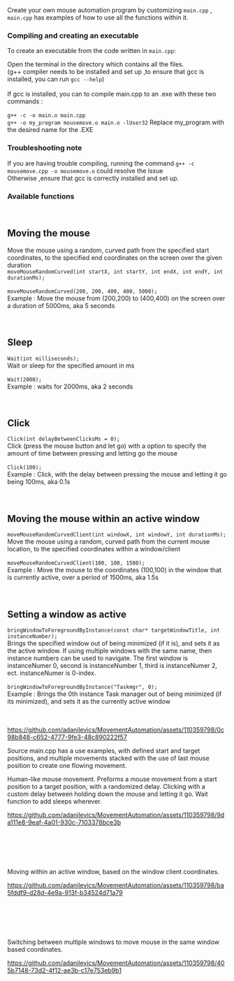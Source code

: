 Create your own mouse automation program by customizing ```main.cpp``` , ```main.cpp``` has examples of how to use all the functions within it.

### Compiling and creating an executable

To create an executable from the code written in ```main.cpp```:

Open the terminal in the directory which contains all the files. <br />
(g++ compiler needs to be installed and set up  ,to ensure that gcc is installed, you can run ```gcc --help```)
<br /> <br />If gcc is installed, you can to compile main.cpp to an .exe with these two commands :
<br />
<br />```g++ -c -o main.o main.cpp``` 
<br />```g++ -o my_program mousemove.o main.o -lUser32``` 
Replace my_program with the desired name for the .EXE

### Troubleshooting note

If you are having trouble compiling, running the command ```g++ -c mousemove.cpp -o mousemove.o``` could resolve the issue
<br /> Otherwise ,ensure that gcc is correctly installed and set up.

### Available functions

<br />

## Moving the mouse

Move the mouse using a random, curved path from the specified start coordinates, to the specified end coordinates  on the screen over the given duration <br />
```moveMouseRandomCurved(int startX, int startY, int endX, int endY, int durationMs); ```  <br />
<br />
```moveMouseRandomCurved(200, 200, 400, 400, 5000);``` <br />
Example : Move the mouse from (200,200) to (400,400) on the screen over a duration of 5000ms, aka 5 seconds<br />
<br/>
<br />

## Sleep

```Wait(int milliseconds);```  <br />
Wait or sleep for the specified amount in ms  <br />
<br />
```Wait(2000);``` <br />
Example : waits for 2000ms, aka 2 seconds<br />
<br />
<br />

## Click

```Click(int delayBetweenClicksMs = 0);```   <br />
Click (press the mouse button and let go) with a option to specify the amount of time between pressing and letting go the mouse<br />
<br />
```Click(100);``` <br />
Example : Click, with the delay between pressing the mouse and letting it go being 100ms, aka 0.1s<br />
<br />
<br />

## Moving the mouse within an active window

```moveMouseRandomCurvedClient(int windowX, int windowY, int durationMs);```   <br />
Move the mouse using a random, curved path from the current mouse location, to the specified coordinates within a window/client<br />
<br />
```moveMouseRandomCurvedClient(100, 100, 1500);``` <br />
Example : Move the mouse to the coordinates (100,100) in the window that is currently active, over a period of 1500ms, aka 1.5s<br />
<br />
<br />

## Setting a window as active

```bringWindowToForegroundByInstance(const char* targetWindowTitle, int instanceNumber);``` <br />
Brings the specified window out of being minimized (if it is), and sets it as the active window. If using multiple windows with the same name, then instance numbers can be used to navigate. The first window is instanceNumer 0, second is instanceNumber 1, third is instanceNumer 2, ect. instanceNumer is 0-index.<br />
<br />
```bringWindowToForegroundByInstance("Taskmgr", 0);``` <br />
Example : Brings the 0th instance Task manager out of being minimized (if its minimized), and sets it as the currently active window<br />
<br />
<br />



https://github.com/adanilevics/MovementAutomation/assets/110359798/0c98b848-c652-4777-9fe3-48c890222f57



Source main.cpp has a use examples, with defined start and target positions, and multiple movements stacked with the use of last mouse position to create one flowing movement.

Human-like mouse movement. Preforms a mouse movement from a start position to a target position, with a randomized delay.
Clicking with a custom delay between holding down the mouse and letting it go.
Wait function to add sleeps wherever.


https://github.com/adanilevics/MovementAutomation/assets/110359798/9da111e8-9eaf-4a01-930c-7103378bce3b


<br /><br /><br /><br />


Moving within an active window, based on the window client coordinates.

https://github.com/adanilevics/MovementAutomation/assets/110359798/ba5fddf9-d28d-4e9a-913f-b34524d71a79

<br /><br /><br /><br />


Switching between multiple windows to move mouse in the same window based coordinates.

https://github.com/adanilevics/MovementAutomation/assets/110359798/405b7148-73d2-4f12-ae3b-c17e753eb9b1



